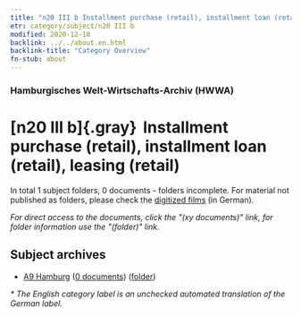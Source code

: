 ```yaml
---
title: "n20 III b Installment purchase (retail), installment loan (retail), leasing (retail)"
etr: category/subject/n20 III b
modified: 2020-12-18
backlink: ../../about.en.html
backlink-title: "Category Overview"
fn-stub: about
---
```


### Hamburgisches Welt-Wirtschafts-Archiv (HWWA)
# [n20 III b]{.gray}&#8201; Installment purchase (retail), installment loan (retail), leasing (retail)&#160; 





In total 1 subject folders, 0 documents - folders incomplete.
For material not published as folders, please check the [digitized films](/film/h1_sh) (in German).

_For direct access to the documents, click the "(xy documents)" link, for folder information use the "(folder)" link._

## Subject archives


- [A9 Hamburg](../../../geo/about.en.html#A9) (<a href="https://dfg-viewer.de/show/?tx_dlf[id]=https://pm20.zbw.eu/mets/sh/1409xx/140905/1821xx/182107/public.mets.en.xml" target="_blank">0 documents</a>) ([folder](http://purl.org/pressemappe20/folder/sh/140905,182107))


_* The English category label is an unchecked automated translation of the German label._

